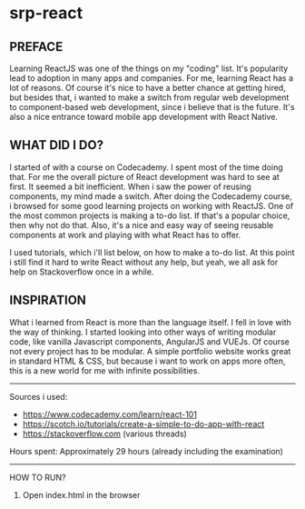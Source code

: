 # srp-react

PREFACE
-------------------
Learning ReactJS was one of the things on my "coding" list. It's popularity lead to adoption in many apps and companies. 
For me, learning React has a lot of reasons. Of course it's nice to have a better chance at getting hired, but besides that, i wanted to make a switch from regular web development to component-based web development, since i believe that is the future. It's also a nice entrance toward mobile app development with React Native.

WHAT DID I DO?
-------------------
I started of with a course on Codecademy. I spent most of the time doing that. For me the overall picture of React development was hard to see at first. It seemed a bit inefficient. When i saw the power of reusing components, my mind made a switch. After doing the Codecademy course, i browsed for some good learning projects on working with ReactJS. One of the most common projects is making a to-do list. If that's a popular choice, then why not do that. Also, it's a nice and easy way of seeing reusable components at work and playing with what React has to offer.

I used tutorials, which i'll list below, on how to make a to-do list. At this point i still find it hard to write React without any help, but yeah, we all ask for help on Stackoverflow once in a while.

INSPIRATION
------------------
What i learned from React is more than the language itself. I fell in love with the way of thinking. I started looking into other ways of writing modular code, like vanilla Javascript components, AngularJS and VUEJs. Of course not every project has to be modular. A simple portfolio website works great in standard HTML & CSS, but because i want to work on apps more often, this is a new world for me with infinite possibilities.

------------------

Sources i used:
* https://www.codecademy.com/learn/react-101
* https://scotch.io/tutorials/create-a-simple-to-do-app-with-react
* https://stackoverflow.com (various threads)

Hours spent:
Approximately 29 hours (already including the examination)

------------------
HOW TO RUN?

1. Open index.html in the browser

